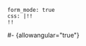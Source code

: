 ``` {settings=""}
form_mode: true
css: |!!
!!
```

#- {allowangular="true"}
<tim-message-list-admin list="%%messagelist%%"></tim-message-list-admin>